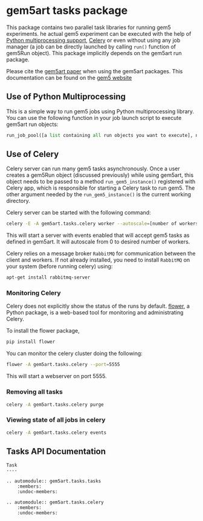 # gem5art tasks package

This package contains two parallel task libraries for running gem5 experiments.
he actual gem5 experiment can be executed with the help of [Python multiprocessing support](https://docs.python.org/3/library/multiprocessing.html), [Celery](http://www.celeryproject.org/) or even without using any job manager (a job can be directly launched by calling `run()` function of gem5Run object).
This package implicitly depends on the gem5art run package.

Please cite the [gem5art paper](https://arch.cs.ucdavis.edu/papers/2021-3-28-gem5art) when using the gem5art packages.
This documentation can be found on the [gem5 website](http://www.gem5.org/documentation/gem5art/)

## Use of Python Multiprocessing

This is a simple way to run gem5 jobs using Python multiprocessing library.
You can use the following function in your job launch script to execute gem5art run objects:

```python
run_job_pool([a list containing all run objects you want to execute], num_parallel_jobs = [Number of parallel jobs you want to run])
```

## Use of Celery

Celery server can run many gem5 tasks asynchronously.
Once a user creates a gem5Run object (discussed previously) while using gem5art, this object needs to be passed to a method `run_gem5_instance()` registered with Celery app, which is responsible for starting a Celery task to run gem5. The other argument needed by the `run_gem5_instance()` is the current working directory.

Celery server can be started with the following command:

```sh
celery -E -A gem5art.tasks.celery worker --autoscale=[number of workers],0
```

This will start a server with events enabled that will accept gem5 tasks as defined in gem5art.
It will autoscale from 0 to desired number of workers.

Celery relies on a message broker `RabbitMQ` for communication between the client and workers.
If not already installed, you need to install `RabbitMQ` on your system (before running celery) using:

```sh
apt-get install rabbitmq-server
```

### Monitoring Celery

Celery does not explicitly show the status of the runs by default.
[flower](https://flower.readthedocs.io/en/latest/), a Python package, is a web-based tool for monitoring and administrating Celery.

To install the flower package,
```sh
pip install flower
```

You can monitor the celery cluster doing the following:

```sh
flower -A gem5art.tasks.celery --port=5555
```
This will start a webserver on port 5555.

### Removing all tasks

```sh
celery -A gem5art.tasks.celery purge
```

### Viewing state of all jobs in celery

```sh
celery -A gem5art.tasks.celery events
```

## Tasks API Documentation

```eval_rst
Task
----

.. automodule:: gem5art.tasks.tasks
    :members:
    :undoc-members:

.. automodule:: gem5art.tasks.celery
    :members:
    :undoc-members:
```
